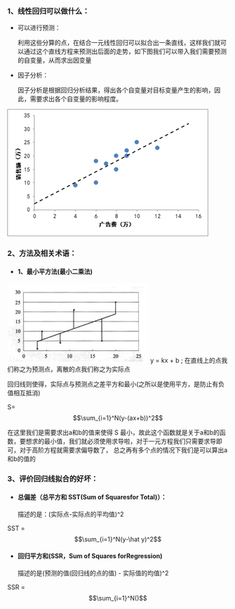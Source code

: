 ### 1、线性回归可以做什么：

- 可以进行预测：

    利用这些分算的点，在结合一元线性回归可以拟合出一条直线，这样我们就可以通过这个直线方程来预测出后面的走势，如下图我们可以带入我们需要预测的自变量，从而求出因变量

- 因子分析：

    因子分析是根据回归分析结果，得出各个自变量对目标变量产生的影响，因此，需要求出各个自变量的影响程度。 

![](/assets/LinearRegression.png)

### 2、方法及相关术语：

- #### 1、最小平方法(最小二乘法)
![](/assets/1464445402.png)
  y = kx + b ; 在直线上的点我们称之为预测点，离散的点我们称之为实际点
  
  回归线则使得，实际点与预测点之差平方和最小(之所以是使用平方，是防止有负值相互抵消)
  
  S=$$\sum_{i=1}^N(y-(ax+b))^2$$  
  
 在这里我们是需要求出a和b的值来使得 S 最小，故此这个函数就是关于a和b的函数，要想求的最小值，我们就必须使用求导啦，对于一元方程我们只需要求导即可，对于高阶方程就需要求偏导数了， 总之再有多个点的情况下我们是可以算出a和b的值的
 
### 3、评价回归线拟合的好坏：

- #### 总偏差（总平方和 SST(Sum of Squaresfor Total)）：     
  
  描述的是：(实际点-实际点的平均值)^2 
  
 SST = $$\sum_{i=1}^N(y-\hat y)^2$$    
 
- #### 回归平方和(SSR，Sum of Squares forRegression)   

   描述的是(预测的值(回归线的点的值) - 实际值的均值)^2
   
 SSR = $$\sum_{i=1}^N()$$        
 
                                             
                                                                                         
                                                                                                                                     
                                                                                                                                                                                 
                                                                                                                                                                                                                             
                                                                                                                                                                                                                                                                                                                     